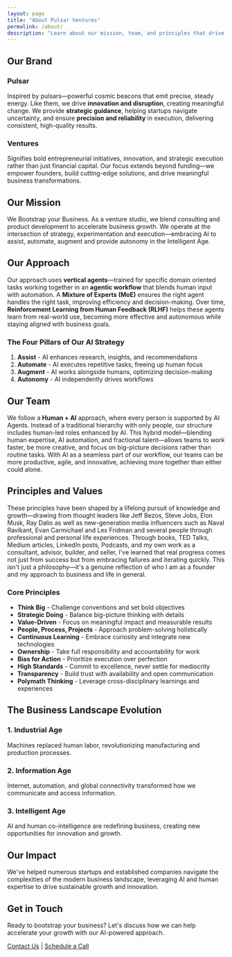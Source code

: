```yaml
---
layout: page
title: "About Pulsar Ventures"
permalink: /about/
description: "Learn about our mission, team, and principles that drive innovation and business transformation"
---
```


## Our Brand

### Pulsar
Inspired by pulsars—powerful cosmic beacons that emit precise, steady energy. Like them, we drive **innovation and disruption**, creating meaningful change. We provide **strategic guidance**, helping startups navigate uncertainty, and ensure **precision and reliability** in execution, delivering consistent, high-quality results.

### Ventures
Signifies bold entrepreneurial initiatives, innovation, and strategic execution rather than just financial capital. Our focus extends beyond funding—we empower founders, build cutting-edge solutions, and drive meaningful business transformations.

## Our Mission

We Bootstrap your Business. As a venture studio, we blend consulting and product development to accelerate business growth. We operate at the intersection of strategy, experimentation and execution—embracing AI to assist, automate, augment and provide autonomy in the Intelligent Age.

## Our Approach

Our approach uses **vertical agents**—trained for specific domain oriented tasks working together in an **agentic workflow** that blends human input with automation. A **Mixture of Experts (MoE)** ensures the right agent handles the right task, improving efficiency and decision-making. Over time, **Reinforcement Learning from Human Feedback (RLHF)** helps these agents learn from real-world use, becoming more effective and autonomous while staying aligned with business goals.

### The Four Pillars of Our AI Strategy

1. **Assist** - AI enhances research, insights, and recommendations
2. **Automate** - AI executes repetitive tasks, freeing up human focus
3. **Augment** - AI works alongside humans, optimizing decision-making
4. **Autonomy** - AI independently drives workflows

## Our Team

We follow a **Human + AI** approach, where every person is supported by AI Agents. Instead of a traditional hierarchy with only people, our structure includes human-led roles enhanced by AI. This hybrid model—blending human expertise, AI automation, and fractional talent—allows teams to work faster, be more creative, and focus on big-picture decisions rather than routine tasks. With AI as a seamless part of our workflow, our teams can be more productive, agile, and innovative, achieving more together than either could alone.

## Principles and Values

These principles have been shaped by a lifelong pursuit of knowledge and growth—drawing from thought leaders like Jeff Bezos, Steve Jobs, Elon Musk, Ray Dalio as well as new-generation media influencers such as Naval Ravikant, Evan Carmichael and Lex Fridman and several people through professional and personal life experiences. Through books, TED Talks, Medium articles, LinkedIn posts, Podcasts, and my own work as a consultant, advisor, builder, and seller, I've learned that real progress comes not just from success but from embracing failures and iterating quickly. This isn't just a philosophy—it's a genuine reflection of who I am as a founder and my approach to business and life in general.

### Core Principles

- **Think Big** - Challenge conventions and set bold objectives
- **Strategic Doing** - Balance big-picture thinking with details
- **Value-Driven** - Focus on meaningful impact and measurable results
- **People, Process, Projects** - Approach problem-solving holistically
- **Continuous Learning** - Embrace curiosity and integrate new technologies
- **Ownership** - Take full responsibility and accountability for work
- **Bias for Action** - Prioritize execution over perfection
- **High Standards** - Commit to excellence, never settle for mediocrity
- **Transparency** - Build trust with availability and open communication
- **Polymath Thinking** - Leverage cross-disciplinary learnings and experiences

## The Business Landscape Evolution

### 1. Industrial Age
Machines replaced human labor, revolutionizing manufacturing and production processes.

### 2. Information Age
Internet, automation, and global connectivity transformed how we communicate and access information.

### 3. Intelligent Age
AI and human co-intelligence are redefining business, creating new opportunities for innovation and growth.

## Our Impact

We've helped numerous startups and established companies navigate the complexities of the modern business landscape, leveraging AI and human expertise to drive sustainable growth and innovation.

## Get in Touch

Ready to bootstrap your business? Let's discuss how we can help accelerate your growth with our AI-powered approach.

[Contact Us](/contact) | [Schedule a Call](https://calendly.com/pulsarventures)
